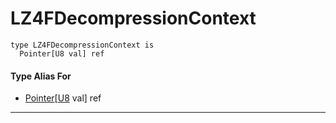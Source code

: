 # LZ4FDecompressionContext

```pony
type LZ4FDecompressionContext is
  Pointer[U8 val] ref
```

#### Type Alias For

* [Pointer](builtin-Pointer)\[[U8](builtin-U8) val\] ref

---

